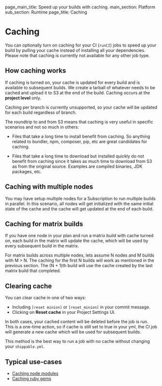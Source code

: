 page_main_title: Speed up your builds with caching.
main_section: Platform
sub_section: Runtime
page_title: Caching

# Caching

You can optionally turn on caching for your CI (`runCI`) jobs to speed up your build by pulling your cache instead of installing all your dependencies. Please note that caching is currently not available for any other job type.

## How caching works

If caching is turned on, your cache is updated for every build and is available to subsequent builds. We create a tarball of whatever needs to be cached and upload it to S3 at the end of the build. Caching occurs at the **project level** only.

Caching per branch is currently unsupported, so your cache will be updated for each build regardless of branch.

The roundtrip to and from S3 means that caching is very useful in specific scenarios and not so much in others:

* Files that take a long time to install benefit from caching. So anything related to bundler, npm, composer, pip, etc are great candidates for caching.

* Files that take a long time to download but installed quickly do not benefit from caching since it takes as much time to download from S3 as from the original source. Examples are compiled binaries, JDK packages, etc.

## Caching with multiple nodes

You may have setup multiple nodes for a Subscription to run multiple builds in parallel. In this scenario, all nodes will get initialized with the same initial state of the cache and the cache will get updated at the end of each build.

## Caching for matrix builds

If you have one node in your plan and run a matrix build with cache turned on, each build in the matrix will update the cache, which will be used by every subsequent build in the matrix.

For matrix builds across multiple nodes, lets assume N nodes and M builds with M > N. The caching for the first N builds will work as mentioned in the previous section. The (N + 1)th build will use the cache created by the last matrix build that completed.

## Clearing cache

You can clear cache in one of two ways:

*  Including ``[reset minion]`` or ``[reset_minion]`` in your commit message.
*  Clicking on **Reset cache** in your Project Settings UI.

In both cases, your cached content will be deleted before the job is run. This is a one-time action, so if cache is still set to true in your yml, the CI job will generate a new cache which will be used for subsequent builds.

This method is the best way to run a job with no cache without changing your `shippable.yml`.

## Typical use-cases

* [Caching node modules](/ci/caching/#1-caching-node-modules)
* [Caching ruby gems](/ci/caching/#2-caching-ruby-gems)
